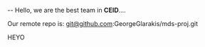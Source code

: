 -- Hello, we are the best team in **CEID**....

Our remote repo is: git@github.com:GeorgeGlarakis/mds-proj.git

HEYO